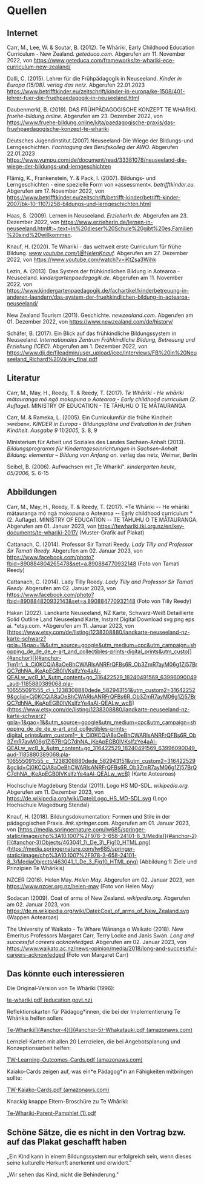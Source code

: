 # Quellen

## Internet

Carr, M., Lee, W. & Soutar, B. (2012). Te Whāriki, Early Childhood
Education Curriculum - New Zealand. *geteduca.com.* Abgerufen am 11.
November 2022, von
<https://www.geteduca.com/frameworks/te-whariki-ece-curriculum-new-zealand/>

Dalli, C. (2015). Lehrer für die Frühpädagogik in Neuseeland. *Kinder in
Europa* *(15/08). verlag das netz.* Abgerufen 22.01.2023
<https://www.betrifftkinder.eu/zeitschrift/kinder-in-europa/ke-1508/401-lehrer-fuer-die-fruehpaedagogik-in-neuseeland.html>

Daubenmerkl, B. (2019). DAS FRÜHPÄDAGOGISCHE KONZEPT TE WHARIKI.
*fruehe-bildung.online.* Abgerufen am 23. Dezember 2022, von
<https://www.fruehe-bildung.online/kita/paedagogische-praxis/das-fruehpaedagogische-konzept-te-whariki>

Deutsches Jugendinstitut.(2007).Neuseeland-Die Wiege der Bildungs-und
Lerngeschichten. *Fachtagung des Berufskolleg der AWO.* Abgerufen
22.01.2023
<https://www.yumpu.com/de/document/read/33381078/neuseeland-die-wiege-der-bildungs-und-lerngeschichten>

Flämig, K., Frankenstein, Y. & Pack, I. (2007). Bildungs- und
Lerngeschichten - eine spezielle Form von »assessment«.
*betrifftkinder.eu.* Abgerufen am 17. November 2022, von
<https://www.betrifftkinder.eu/zeitschrift/betrifft-kinder/betrifft-kinder-2007/bk-10-1107/258-bildungs-und-lerngeschichten.html>

Haas, S. (2009). Lernen in Neuseeland. *ErzieherIn.de.* Abgerufen am 23.
Dezember 2022, von
<https://www.erzieherin.de/lernen-in-neuseeland.html#:~:text=In%20dieser%20Schule%20gibt%20es,Familien%20sind%20willkommen>.

Knauf, H. (2020). Te Whariki - das weltweit erste Curriculum für frühe
Bildung. *www.youtube.com/\@HelenKnauf.* Abgerufen am 27. Dezember 2022,
von <https://www.youtube.com/watch?v=iKtZsa3Wihk>

Lezin, A. (2013). Das System der frühkindlichen Bildung in Aotearoa -
Neuseeland. *kindergartenpaedagogik.de.* Abgerufen am 11. November 2022,
von
<https://www.kindergartenpaedagogik.de/fachartikel/kinderbetreuung-in-anderen-laendern/das-system-der-fruehkindlichen-bildung-in-aotearoa-neuseeland/>

New Zealand Tourism (2011). Geschichte. *newzealand.com.* Abgerufen am 01. Dezember 2022, von <https://www.newzealand.com/de/history/>

Schäfer, B. (2017). Ein Blick auf das frühkindliche Bildungssystem in
Neuseeland. *Internationales Zentrum Frühkindliche Bildung, Betreuung
und Erziehung (ICEC).* Abgerufen am 1. Dezember 2022, von
<https://www.dji.de/fileadmin/user_upload/icec/Interviews/FB%20in%20Neuseeland_Richard%20Valley_final.pdf>

## Literatur

Carr, M., May, H., Reedy, T. & Reedy, T. (2017). *Te Whāriki - He
whāriki mātauranga mō ngā mokopuna o Aotearoa - Early childhood
curriculum (2. Auflage).* MINISTRY OF EDUCATION - TE TĀHUHU O TE
MĀTAURANGA

Carr, M. & Rameka, L. (2005). Ein Curriculumfür die frühe Kindheit
»weben«. *KINDER in Europa - Bildungspläne und Evaluation in der frühen
Kindheit. Ausgabe 9 11/2005,* S. 8, 9

Ministerium für Arbeit und Soziales des Landes Sachsen-Anhalt (2013). *Bildungsprogramm für Kindertageseinrichtungen in Sachsen-Anhalt
Bildung: elementar – Bildung von Anfang an.* verlag das netz, Weimar, Berlin

Seibel, B. (2006). Aufwachsen mit „Te Whariki". *kindergarten heute,
05/2006,* S. 6-15

## Abbildungen

Carr, M., May, H., Reedy, T. & Reedy, T. (2017). *Te Whāriki -- He
whāriki mātauranga mō ngā mokopuna o Aotearoa -- Early childhood
curriculum *(2. Auflage). MINISTRY OF EDUCATION -- TE TĀHUHU O TE
MĀTAURANGA. Abgerufen am 01. Januar 2023, von
<https://tewhariki.tki.org.nz/en/key-documents/te-whariki-2017/>
(Muster-Grafik auf Plakat)

Cattanach, C. (2014). Professor Sir Tamati Reedy. *Lady Tilly and Professor Sir Tamati Reedy.* Abgerufen am 02. Januar 2023, von https://www.facebook.com/photo?fbid=890884804265478&set=a.890884770932148 (Foto von Tamati Reedy)

Cattanach, C. (2014). Lady Tilly Reedy. *Lady Tilly and Professor Sir Tamati Reedy.* Abgerufen am 02. Januar 2023, von https://www.facebook.com/photo?fbid=890884820932143&set=a.890884770932148 (Foto von Tilly Reedy)

Hakan (2022). Landkarte Neuseeland, NZ Karte, Schwarz-Weiß Detaillierte
Solid Outline Land Neuseeland Karte, Instant Digital Download svg png
eps ai. *etsy.com. *Abgerufen am 11. Januar 2023, von
[https://www.etsy.com/de/listing/1238308880/landkarte-neuseeland-nz-karte-schwarz?gpla=1&gao=1&&utm_source=google&utm_medium=cpc&utm_campaign=shopping_de_de_de_e-art_and_collectibles-prints-digital_prints&utm_custo[]{#anchor}[]{#anchor-1}m1=\_k_Cj0KCQiA8aOeBhCWARIsANRFrQFBs6R_Ob3ZmR7ayM06g1Zj57BrQC7dhNA_jKeApEGB0IVKsIfzYe4aAl-QEALw_wcB_k\_&utm_content=go_316422529_18240491569_63996090049_aud-1185880389068:pla-106555091555_c\_\_1238308880dede_582943151&utm_custom2=316422529&gclid=Cj0KCQiA8aOeBhCWARIsANRFrQFBs6R_Ob3ZmR7ayM06g1Zj57BrQC7dhNA_jKeApEGB0IVKsIfzYe4aAl-QEALw_wcB](https://www.etsy.com/de/listing/1238308880/landkarte-neuseeland-nz-karte-schwarz?gpla=1&gao=1&&utm_source=google&utm_medium=cpc&utm_campaign=shopping_de_de_de_e-art_and_collectibles-prints-digital_prints&utm_custom1=_k_Cj0KCQiA8aOeBhCWARIsANRFrQFBs6R_Ob3ZmR7ayM06g1Zj57BrQC7dhNA_jKeApEGB0IVKsIfzYe4aAl-QEALw_wcB_k_&utm_content=go_316422529_18240491569_63996090049_aud-1185880389068:pla-106555091555_c__1238308880dede_582943151&utm_custom2=316422529&gclid=Cj0KCQiA8aOeBhCWARIsANRFrQFBs6R_Ob3ZmR7ayM06g1Zj57BrQC7dhNA_jKeApEGB0IVKsIfzYe4aAl-QEALw_wcB)
(Karte Aotearoas)

Hochschule Magdeburg Stendal (2011). Logo HS MD-SDL. *wikipedia.org.* Abgerufen am 11. Dezember 2023, von https://de.wikipedia.org/wiki/Datei:Logo_HS_MD-SDL.svg (Logo Hochschule Magedburg Stendal)

Knauf, H. (2018). Bildungsdokumentation: Formen und Stile in der
pädagogischen Praxis. *link.springer.com.* Abgerufen am 01. Januar 2023,
von
[https://media.springernature.com/lw685/springer-static/image/chp%3A10.1007%2F978-3-658-24101-8_3/Media[]{#anchor-2}[]{#anchor-3}Objects/463041_1\_De_3\_Fig10_HTML.png](https://media.springernature.com/lw685/springer-static/image/chp%3A10.1007%2F978-3-658-24101-8_3/MediaObjects/463041_1_De_3_Fig10_HTML.png)
(Abbildung 1: Ziele und Prinzipien Te Whārikis)

NZCER (2016). Helen May. *Helen May.* Abgerufen am 02. Januar 2023, von https://www.nzcer.org.nz/helen-may (Foto von Helen May)

Sodacan (2009). Coat of arms of New Zealand. *wikipedia.org.* Abgerufen am 02. Januar 2023, von https://de.m.wikipedia.org/wiki/Datei:Coat_of_arms_of_New_Zealand.svg (Wappen Aotearoas)

The University of Waikato - Te Whare Wānanga o Waikato (2018). New Emeritus Professors Margaret Carr, Terry Locke and Janis Swan. *Long and successful careers acknowledged.* Abgerufen am 02. Januar 2023, von https://www.waikato.ac.nz/news-opinion/media/2018/long-and-successful-careers-acknowledged (Foto von Margaret Carr)

## Das könnte euch interessieren

Die Original-Version von Te Whāriki (1996):

[te-whariki.pdf
(education.govt.nz)](https://www.education.govt.nz/assets/Documents/Early-Childhood/te-whariki.pdf)

Reflektionskarten für Pädagog\*innen, die bei der Implementierung Te
Whārikis helfen sollen:

[Te-Whariki[]{#anchor-4}[]{#anchor-5}-Whakatauki.pdf
(amazonaws.com)](https://tewhariki.s3.ap-southeast-2.amazonaws.com/public/Webinars-and-workshops/Files/Te-Whariki-Whakatauki.pdf)

Lernziel-Karten mit allen 20 Lernzielen, die bei Angebotsplanung und
Konzeptionsarbeit helfen:

[TW-Learning-Outcomes-Cards.pdf
(amazonaws.com)](https://tewhariki.s3.ap-southeast-2.amazonaws.com/public/Webinars-and-workshops/Files/TW-Learning-Outcomes-Cards.pdf)

Kaiako-Cards zeigen auf, was ein\*e Pädagog\*in an Fähigkeiten
mitbringen sollte:

[TW-Kaiako-Cards.pdf
(amazonaws.com)](https://tewhariki.s3.ap-southeast-2.amazonaws.com/public/Webinars-and-workshops/Files/TW-Kaiako-Cards.pdf)

Knackig knappe Eltern-Broschüre zu Te Whāriki:

[Te-Whariki-Parent-Pamphlet
(1).pdf](https://www.education.govt.nz/assets/Documents/Early-Childhood/Te-Whariki-Parent-Pamphlet-English.pdf)

## Schöne Sätze, die es nicht in den Vortrag bzw. auf das Plakat geschafft haben

„Ein Kind kann in einem Bildungssystem nur erfolgreich sein, wenn dieses
seine kulturelle Herkunft anerkennt und erwidert."

„Wir sehen das Kind, nicht die Behinderung."
